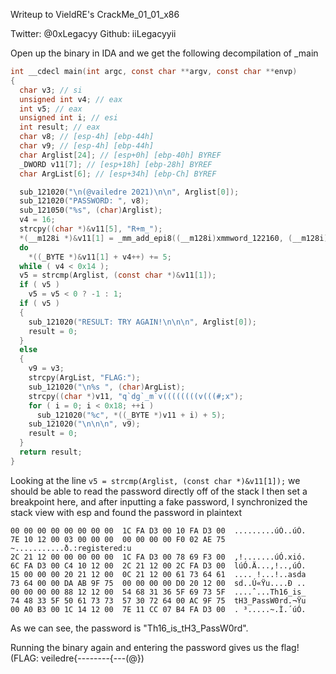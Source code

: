 Writeup to VieldRE's CrackMe_01_01_x86

Twitter: @0xLegacyy
Github: iiLegacyyii

Open up the binary in IDA and we get the following decompilation of _main

```c
int __cdecl main(int argc, const char **argv, const char **envp)
{
  char v3; // si
  unsigned int v4; // eax
  int v5; // eax
  unsigned int i; // esi
  int result; // eax
  char v8; // [esp-4h] [ebp-44h]
  char v9; // [esp-4h] [ebp-44h]
  char Arglist[24]; // [esp+0h] [ebp-40h] BYREF
  _DWORD v11[7]; // [esp+18h] [ebp-28h] BYREF
  char ArgList[6]; // [esp+34h] [ebp-Ch] BYREF

  sub_121020("\n(@vailedre 2021)\n\n", Arglist[0]);
  sub_121020("PASSWORD: ", v8);
  sub_121050("%s", (char)Arglist);
  v4 = 16;
  strcpy((char *)&v11[5], "R+m_");
  *(__m128i *)&v11[1] = _mm_add_epi8((__m128i)xmmword_122160, (__m128i)xmmword_122180);
  do
    *((_BYTE *)&v11[1] + v4++) += 5;
  while ( v4 < 0x14 );
  v5 = strcmp(Arglist, (const char *)&v11[1]);
  if ( v5 )
    v5 = v5 < 0 ? -1 : 1;
  if ( v5 )
  {
    sub_121020("RESULT: TRY AGAIN!\n\n\n", Arglist[0]);
    result = 0;
  }
  else
  {
    v9 = v3;
    strcpy(ArgList, "FLAG:");
    sub_121020("\n%s ", (char)ArgList);
    strcpy((char *)v11, "q`dg`_m`v((((((((v(((#;x");
    for ( i = 0; i < 0x18; ++i )
      sub_121020("%c", *((_BYTE *)v11 + i) + 5);
    sub_121020("\n\n\n", v9);
    result = 0;
  }
  return result;
}
```

Looking at the line `v5 = strcmp(Arglist, (const char *)&v11[1]);` we should be able to read the password directly off of the stack
I then set a breakpoint here, and after inputting a fake password, I synchronized the stack view with esp and found the password in plaintext
```
00 00 00 00 00 00 00 00  1C FA D3 00 10 FA D3 00  .........úÓ..úÓ.
7E 10 12 00 03 00 00 00  00 00 00 00 F0 02 AE 75  ~...........ð.:registered:u
2C 21 12 00 00 00 00 00  1C FA D3 00 78 69 F3 00  ,!.......úÓ.xió.
6C FA D3 00 C4 10 12 00  2C 21 12 00 2C FA D3 00  lúÓ.Ä...,!..,úÓ.
15 00 00 00 20 21 12 00  0C 21 12 00 61 73 64 61  .... !...!..asda
73 64 00 00 DA AB 9F 75  00 00 00 00 D0 20 12 00  sd..Ú«Ÿu....Ð ..
00 00 00 00 88 12 12 00  54 68 31 36 5F 69 73 5F  ....ˆ...Th16_is_
74 48 33 5F 50 61 73 73  57 30 72 64 00 AC 9F 75  tH3_PassW0rd.¬Ÿu
00 A0 B3 00 1C 14 12 00  7E 11 CC 07 B4 FA D3 00  . ³.....~.Ì.´úÓ.
```
As we can see, the password is "Th16_is_tH3_PassW0rd". 

Running the binary again and entering the password gives us the flag! (FLAG: veiledre{--------{---(@})
